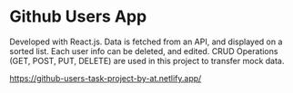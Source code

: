 # Github Users App

Developed with React.js. Data is fetched from an API, and displayed on a sorted list. Each user info can be deleted, and edited. 
CRUD Operations (GET, POST, PUT, DELETE) are used in this project to transfer mock data.

https://github-users-task-project-by-at.netlify.app/

